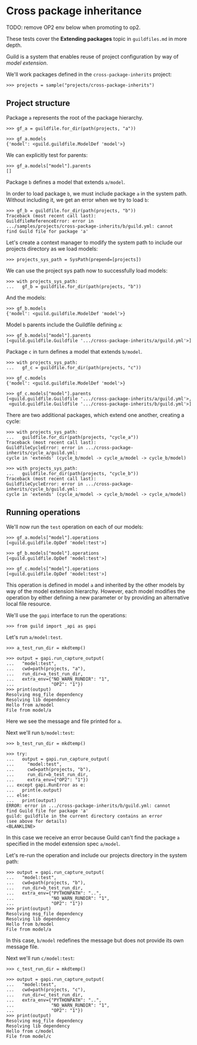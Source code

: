 # Cross package inheritance

TODO: remove OP2 env below when promoting to op2.

These tests cover the **Extending packages** topic in `guildfiles.md`
in more depth.

Guild is a system that enables reuse of project configuration by way
of *model extension*.

We'll work packages defined in the `cross-package-inherits` project:

    >>> projects = sample("projects/cross-package-inherits")

## Project structure

Package `a` represents the root of the package hierarchy.

    >>> gf_a = guildfile.for_dir(path(projects, "a"))

    >>> gf_a.models
    {'model': <guild.guildfile.ModelDef 'model'>}

We can explicitly test for parents:

    >>> gf_a.models["model"].parents
    []

Package `b` defines a model that extends `a/model`.

In order to load package `b`, we must include package `a` in the
system path. Without including it, we get an error when we try to load
`b`:

    >>> gf_b = guildfile.for_dir(path(projects, "b"))
    Traceback (most recent call last):
    GuildfileReferenceError: error in
    .../samples/projects/cross-package-inherits/b/guild.yml: cannot
    find Guild file for package 'a'

Let's create a context manager to modify the system path to include
our projects directory as we load models:

    >>> projects_sys_path = SysPath(prepend=[projects])

We can use the project sys path now to successfully load models:

    >>> with projects_sys_path:
    ...   gf_b = guildfile.for_dir(path(projects, "b"))

And the models:

    >>> gf_b.models
    {'model': <guild.guildfile.ModelDef 'model'>}

Model `b` parents include the Guildfile defining `a`:

    >>> gf_b.models["model"].parents
    [<guild.guildfile.Guildfile '.../cross-package-inherits/a/guild.yml'>]

Package `c` in turn defines a model that extends `b/model`.

    >>> with projects_sys_path:
    ...   gf_c = guildfile.for_dir(path(projects, "c"))

    >>> gf_c.models
    {'model': <guild.guildfile.ModelDef 'model'>}

    >>> gf_c.models["model"].parents
    [<guild.guildfile.Guildfile '.../cross-package-inherits/a/guild.yml'>,
     <guild.guildfile.Guildfile '.../cross-package-inherits/b/guild.yml'>]

There are two additional packages, which extend one another, creating
a cycle:

    >>> with projects_sys_path:
    ...   guildfile.for_dir(path(projects, "cycle_a"))
    Traceback (most recent call last):
    GuildfileCycleError: error in .../cross-package-inherits/cycle_a/guild.yml:
    cycle in 'extends' (cycle_b/model -> cycle_a/model -> cycle_b/model)

    >>> with projects_sys_path:
    ...   guildfile.for_dir(path(projects, "cycle_b"))
    Traceback (most recent call last):
    GuildfileCycleError: error in .../cross-package-inherits/cycle_b/guild.yml:
    cycle in 'extends' (cycle_a/model -> cycle_b/model -> cycle_a/model)

## Running operations

We'll now run the `test` operation on each of our models:

    >>> gf_a.models["model"].operations
    [<guild.guildfile.OpDef 'model:test'>]

    >>> gf_b.models["model"].operations
    [<guild.guildfile.OpDef 'model:test'>]

    >>> gf_c.models["model"].operations
    [<guild.guildfile.OpDef 'model:test'>]

This operation is defined in model `a` and inherited by the other
models by way of the model extension hierarchy. However, each model
modifies the operation by either defining a new parameter or by
providing an alternative local file resource.

We'll use the `gapi` interface to run the operations:

    >>> from guild import _api as gapi

Let's run `a/model:test`.

    >>> a_test_run_dir = mkdtemp()

    >>> output = gapi.run_capture_output(
    ...   "model:test",
    ...   cwd=path(projects, "a"),
    ...   run_dir=a_test_run_dir,
    ...   extra_env={"NO_WARN_RUNDIR": "1",
    ...              "OP2": "1"})
    >>> print(output)
    Resolving msg_file dependency
    Resolving lib dependency
    Hello from a/model
    File from model/a

Here we see the message and file printed for `a`.

Next we'll run `b/model:test`:

    >>> b_test_run_dir = mkdtemp()

    >>> try:
    ...   output = gapi.run_capture_output(
    ...     "model:test",
    ...     cwd=path(projects, "b"),
    ...     run_dir=b_test_run_dir,
    ...     extra_env={"OP2": "1"})
    ... except gapi.RunError as e:
    ...   print(e.output)
    ... else:
    ...   print(output)
    ERROR: error in .../cross-package-inherits/b/guild.yml: cannot
    find Guild file for package 'a'
    guild: guildfile in the current directory contains an error
    (see above for details)
    <BLANKLINE>

In this case we receive an error because Guild can't find the package
`a` specified in the model extension spec `a/model`.

Let's re-run the operation and include our projects directory in the
system path:

    >>> output = gapi.run_capture_output(
    ...   "model:test",
    ...   cwd=path(projects, "b"),
    ...   run_dir=b_test_run_dir,
    ...   extra_env={"PYTHONPATH": "..",
    ...              "NO_WARN_RUNDIR": "1",
    ...              "OP2": "1"})
    >>> print(output)
    Resolving msg_file dependency
    Resolving lib dependency
    Hello from b/model
    File from model/a

In this case, `b/model` redefines the message but does not provide its
own message file.

Next we'll run `c/model:test`:

    >>> c_test_run_dir = mkdtemp()

    >>> output = gapi.run_capture_output(
    ...   "model:test",
    ...   cwd=path(projects, "c"),
    ...   run_dir=c_test_run_dir,
    ...   extra_env={"PYTHONPATH": "..",
    ...              "NO_WARN_RUNDIR": "1",
    ...              "OP2": "1"})
    >>> print(output)
    Resolving msg_file dependency
    Resolving lib dependency
    Hello from c/model
    File from model/c
